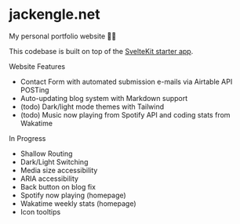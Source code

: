 # jackengle.net
My personal portfolio website 🧑‍💻

This codebase is built on top of the [SvelteKit starter app](https://kit.svelte.dev/docs/creating-a-project).

Website Features
- Contact Form with automated submission e-mails via Airtable API POSTing
- Auto-updating blog system with Markdown support
- (todo) Dark/light mode themes with Tailwind
- (todo) Music now playing from Spotify API and coding stats from Wakatime

In Progress
- Shallow Routing
- Dark/Light Switching
- Media size accessibility
- ARIA accessibility
- Back button on blog fix
- Spotify now playing (homepage)
- Wakatime weekly stats (homepage)
- Icon tooltips

